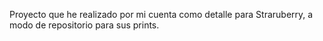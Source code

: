 Proyecto que he realizado por mi cuenta como detalle para Straruberry, a modo de repositorio para sus prints.
